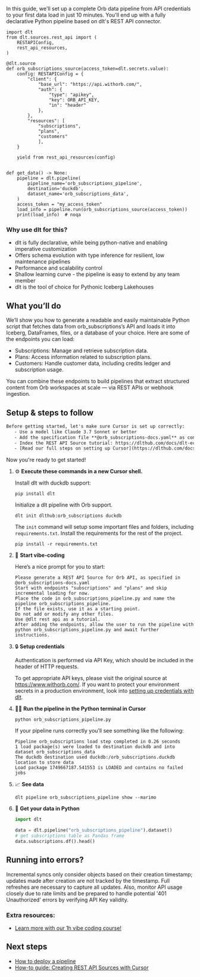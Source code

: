 In this guide, we'll set up a complete Orb data pipeline from API credentials to your first data load in just 10 minutes. You'll end up with a fully declarative Python pipeline based on dlt's REST API connector.

```python-outcome
import dlt
from dlt.sources.rest_api import (
    RESTAPIConfig,
    rest_api_resources,
)

@dlt.source
def orb_subscriptions_source(access_token=dlt.secrets.value):
    config: RESTAPIConfig = {
        "client": {
            "base_url": "https://api.withorb.com/",
            "auth": {
                "type": "apikey",
                "key": ORB_API_KEY,
                "in": "header"
            },
        },
        "resources": [
            "subscriptions",
            "plans",
            "customers"
            ],
    }

    yield from rest_api_resources(config)


def get_data() -> None:
    pipeline = dlt.pipeline(
        pipeline_name='orb_subscriptions_pipeline',
        destination='duckdb',
        dataset_name='orb_subscriptions_data', 
    )
    access_token = "my_access_token"
    load_info = pipeline.run(orb_subscriptions_source(access_token))
    print(load_info)  # noqa
```

### Why use dlt for this?

- dlt is fully declarative, while being python-native and enabling imperative customization
- Offers schema evolution with type inference for resilient, low maintenance pipelines
- Performance and scalability control
- Shallow learning curve - the pipeline is easy to extend by any team member
- dlt is the tool of choice for Pythonic Iceberg Lakehouses

## What you’ll do

We’ll show you how to generate a readable and easily maintainable Python script that fetches data from orb_subscriptions’s API and loads it into Iceberg, DataFrames, files, or a database of your choice. Here are some of the endpoints you can load:

- Subscriptions: Manage and retrieve subscription data.
- Plans: Access information related to subscription plans.
- Customers: Handle customer data, including credits ledger and subscription usage.

You can combine these endpoints to build pipelines that extract structured content from Orb workspaces at scale — via REST APIs or webhook ingestion.

## Setup & steps to follow

```default
Before getting started, let's make sure Cursor is set up correctly:
   - Use a model like Claude 3.7 Sonnet or better
   - Add the specification file **@orb_subscriptions-docs.yaml** as context
   - Index the REST API Source tutorial: https://dlthub.com/docs/dlt-ecosystem/verified-sources/rest_api/ and add it to context as **@dlt rest api**
   - [Read our full steps on setting up Cursor](https://dlthub.com/docs/dlt-ecosystem/llm-tooling/cursor-restapi#23-configuring-cursor-with-documentation)
```

Now you're ready to get started! 

1. ⚙️ **Execute these commands in a new Cursor shell.**
    
    Install dlt with duckdb support:
    ```shell
    pip install dlt
    ```

    Initialize a dlt pipeline with Orb support.
    ```shell
    dlt init dlthub:orb_subscriptions duckdb
    ```

    The `init` command will setup some important files and folders, including `requirements.txt`. Install the requirements for the rest of the project.
    ```shell
    pip install -r requirements.txt
    ```
    
2. 🤠 **Start vibe-coding**
    
    Here’s a nice prompt for you to start: 
    
    ```prompt
    Please generate a REST API Source for Orb API, as specified in @orb_subscriptions-docs.yaml 
    Start with endpoints "subscriptions" and "plans" and skip incremental loading for now. 
    Place the code in orb_subscriptions_pipeline.py and name the pipeline orb_subscriptions_pipeline. 
    If the file exists, use it as a starting point. 
    Do not add or modify any other files. 
    Use @dlt rest api as a tutorial. 
    After adding the endpoints, allow the user to run the pipeline with python orb_subscriptions_pipeline.py and await further instructions.
    ```

    
3. 🔒 **Setup credentials** 
    
    Authentication is performed via API Key, which should be included in the header of HTTP requests.
    
    To get appropriate API keys, please visit the original source at https://www.withorb.com/.
    If you want to protect your environment secrets in a production environment, look into [setting up credentials with dlt](https://dlthub.com/docs/walkthroughs/add_credentials).
    
4. 🏃‍♀️ **Run the pipeline in the Python terminal in Cursor**
    
    ```shell
    python orb_subscriptions_pipeline.py
    ```
    
    If your pipeline runs correctly you’ll see something like the following:
    
    ```shell
    Pipeline orb_subscriptions load step completed in 0.26 seconds
    1 load package(s) were loaded to destination duckdb and into dataset orb_subscriptions_data
    The duckdb destination used duckdb:/orb_subscriptions.duckdb location to store data
    Load package 1749667187.541553 is LOADED and contains no failed jobs
    ```
    
5. 📈 **See data**
    
    ```shell
    dlt pipeline orb_subscriptions_pipeline show --marimo
    ```
    
6. 🐍 **Get your data in Python**
    
    ```python
    import dlt

   data = dlt.pipeline("orb_subscriptions_pipeline").dataset()
   # get subscriptions table as Pandas frame
   data.subscriptions.df().head()
    ```

## Running into errors?

Incremental syncs only consider objects based on their creation timestamp; updates made after creation are not tracked by the timestamp. Full refreshes are necessary to capture all updates. Also, monitor API usage closely due to rate limits and be prepared to handle potential '401 Unauthorized' errors by verifying API Key validity.

### Extra resources:

- [Learn more with our 1h vibe coding course!](https://www.youtube.com/watch?v=GGid70rnJuM)

## Next steps

- [How to deploy a pipeline](https://dlthub.com/docs/walkthroughs/deploy-a-pipeline)
- [How-to guide: Creating REST API Sources with Cursor](https://dlthub.com/docs/dlt-ecosystem/llm-tooling/cursor-restapi)